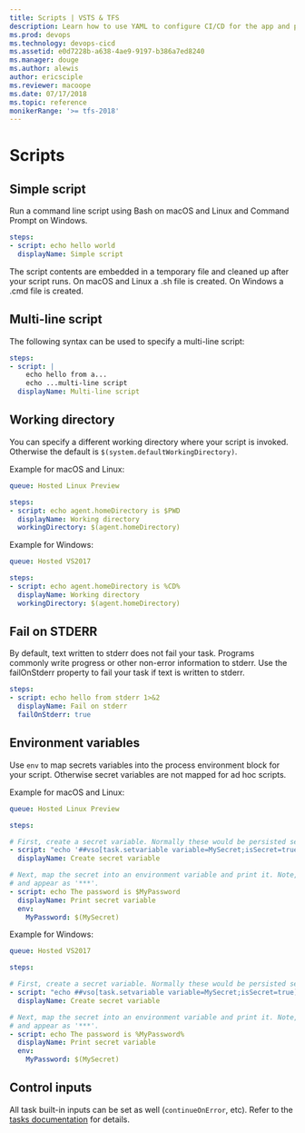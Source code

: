 ```yaml
---
title: Scripts | VSTS & TFS    
description: Learn how to use YAML to configure CI/CD for the app and platform of your choice.
ms.prod: devops
ms.technology: devops-cicd
ms.assetid: e0d7228b-a638-4ae9-9197-b386a7ed8240
ms.manager: douge
ms.author: alewis
author: ericsciple
ms.reviewer: macoope
ms.date: 07/17/2018
ms.topic: reference
monikerRange: '>= tfs-2018'
---
```


# Scripts

## Simple script

Run a command line script using Bash on macOS and Linux and Command Prompt on Windows.

```yaml
steps:
- script: echo hello world
  displayName: Simple script
```

The script contents are embedded in a temporary file and cleaned up after your script runs. On macOS and Linux a .sh file is created. On Windows a .cmd file is created.

## Multi-line script

The following syntax can be used to specify a multi-line script:

```yaml
steps:
- script: |
    echo hello from a...
    echo ...multi-line script
  displayName: Multi-line script
```

## Working directory

You can specify a different working directory where your script is invoked. Otherwise the default is `$(system.defaultWorkingDirectory)`.

Example for macOS and Linux:

```yaml
queue: Hosted Linux Preview

steps:
- script: echo agent.homeDirectory is $PWD
  displayName: Working directory
  workingDirectory: $(agent.homeDirectory)
```

Example for Windows:

```yaml
queue: Hosted VS2017

steps:
- script: echo agent.homeDirectory is %CD%
  displayName: Working directory
  workingDirectory: $(agent.homeDirectory)
```

## Fail on STDERR

By default, text written to stderr does not fail your task. Programs commonly write progress
or other non-error information to stderr. Use the failOnStderr property to fail your task if
text is written to stderr.

```yaml
steps:
- script: echo hello from stderr 1>&2
  displayName: Fail on stderr
  failOnStderr: true
```

## Environment variables

Use `env` to map secrets variables into the process environment block for your script. Otherwise secret variables are not mapped for ad hoc scripts.

Example for macOS and Linux:

```yaml
queue: Hosted Linux Preview

steps:

# First, create a secret variable. Normally these would be persisted securely by the definition.
- script: "echo '##vso[task.setvariable variable=MySecret;isSecret=true]My secret value'"
  displayName: Create secret variable

# Next, map the secret into an environment variable and print it. Note, secrets are masked in the log
# and appear as '***'.
- script: echo The password is $MyPassword
  displayName: Print secret variable
  env:
    MyPassword: $(MySecret)
```

Example for Windows:

```yaml
queue: Hosted VS2017

steps:

# First, create a secret variable. Normally these would be persisted securely by the definition.
- script: "echo ##vso[task.setvariable variable=MySecret;isSecret=true]My secret value"
  displayName: Create secret variable

# Next, map the secret into an environment variable and print it. Note, secrets are masked in the log
# and appear as '***'.
- script: echo The password is %MyPassword%
  displayName: Print secret variable
  env:
    MyPassword: $(MySecret)
```

## Control inputs

All task built-in inputs can be set as well (`continueOnError`, etc). Refer to the [tasks documentation](tasks.md) for details.
